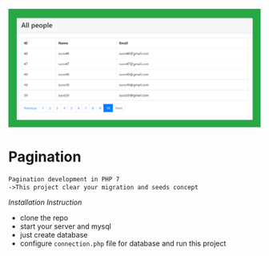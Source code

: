 ![Pagination](media/Screenshot_4.png) <br/>
# Pagination #
    Pagination development in PHP 7
    ->This project clear your migration and seeds concept  
 
 *Installation Instruction*
  - clone the repo
  - start your server and mysql 
  - just create database    
  - configure `connection.php` file for database and run this project